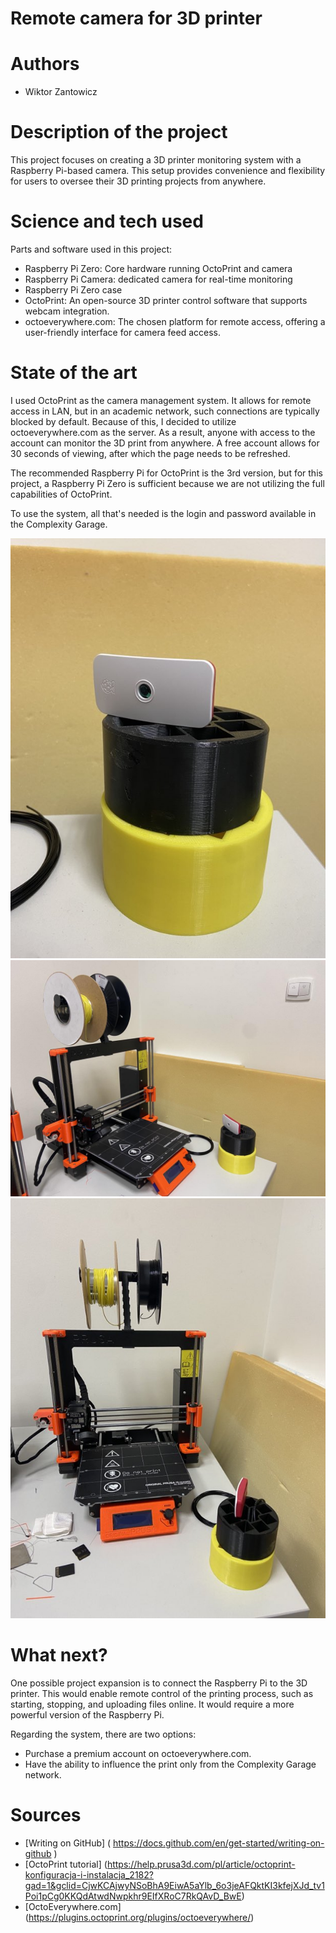 # Remote camera for 3D printer
# Authors 
- Wiktor Zantowicz
# Description of the project 
This project focuses on creating a 3D printer monitoring system with a Raspberry Pi-based camera. This setup provides convenience and flexibility for users to oversee their 3D printing projects from anywhere. 

# Science and tech used 
Parts and software used in this project:
- Raspberry Pi Zero: Core hardware running OctoPrint and camera
- Raspberry Pi Camera: dedicated camera for real-time monitoring
- Raspberry Pi Zero case
- OctoPrint: An open-source 3D printer control software that supports webcam integration.
- octoeverywhere.com: The chosen platform for remote access, offering a user-friendly interface for camera feed access.



# State of the art 
I used OctoPrint as the camera management system. It allows for remote access in LAN, but in an academic network, such connections are typically blocked by default. Because of this, I decided to utilize octoeverywhere.com as the server. As a result, anyone with access to the account can monitor the 3D print from anywhere. A free account allows for 30 seconds of viewing, after which the page needs to be refreshed.

The recommended Raspberry Pi for OctoPrint is the 3rd version, but for this project, a Raspberry Pi Zero is sufficient because we are not utilizing the full capabilities of OctoPrint.

To use the system, all that's needed is the login and password available in the Complexity Garage.

![](pi_camera_3.jpg)
![](pi_camera_2.jpg)
![](pi_camera_1.jpg)

# What next?

One possible project expansion is to connect the Raspberry Pi to the 3D printer. This would enable remote control of the printing process, such as starting, stopping, and uploading files online. It would require a more powerful version of the Raspberry Pi.

Regarding the system, there are two options:
- Purchase a premium account on octoeverywhere.com.
- Have the ability to influence the print only from the Complexity Garage network.
# Sources 
- [Writing on GitHub] ( https://docs.github.com/en/get-started/writing-on-github )
- [OctoPrint tutorial] (https://help.prusa3d.com/pl/article/octoprint-konfiguracja-i-instalacja_2182?gad=1&gclid=CjwKCAjwyNSoBhA9EiwA5aYlb_6o3jeAFQktKI3kfejXJd_tv1Poi1pCg0KKQdAtwdNwpkhr9EIfXRoC7RkQAvD_BwE)
- [OctoEverywhere.com] (https://plugins.octoprint.org/plugins/octoeverywhere/)
